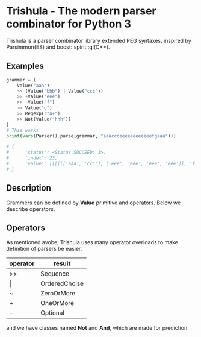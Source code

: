 # Trishula - The modern parser combinator for Python 3

Trishula is a parser combinator library extended PEG syntaxes, inspired by Parsimmon(ES) and boost::spirit::qi(C++).

## Examples

```python
grammar = (
    Value("aaa")
    >> (Value("bbb") | Value("ccc"))
    >> +Value("eee")
    >> -Value("f")
    >> Value("g")
    >> Regexp(r"a+")
    >> Not(Value("hhh"))
)
# This works
print(vars(Parser().parse(grammar, "aaaccceeeeeeeeeeeefgaaa")))

# {
#      'status': <Status.SUCCEED: 1>,
#      'index': 23,
#      'value': [[[[[['aaa', 'ccc'], ['eee', 'eee', 'eee', 'eee']], 'f'], 'g'], 'aaa'], None]
# }
```

## Description

Grammers can be defined by **Value** primitive and operators. Below we describe operators.

## Operators

As mentioned avobe, Trishula uses many operator overloads to make definition of parsers be easier.

| operator | result |
----|---- 
| >> | Sequence |
| \| | OrderedChoise |
| ~ | ZeroOrMore |
| + | OneOrMore |
| - | Optional |

and we have classes named **Not** and **And**, which are made for prediction.
